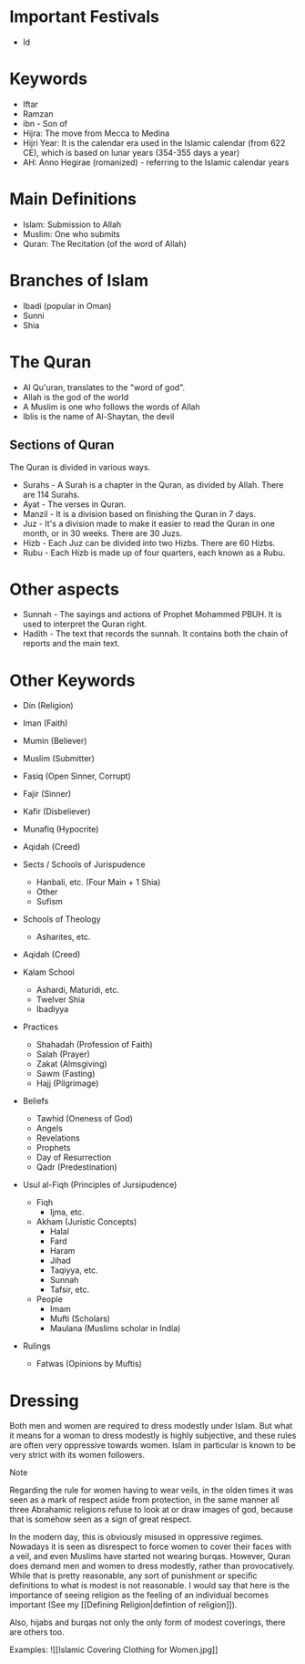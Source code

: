 # Important Festivals
- Id
# Keywords
- Iftar
- Ramzan
- ibn - Son of
- Hijra: The move from Mecca to Medina
- Hijri Year: It is the calendar era used in the Islamic calendar (from 622 CE), which is based on lunar years (354-355 days a year)
- AH: Anno Hegirae (romanized) - referring to the Islamic calendar years
# Main Definitions
- Islam: Submission to Allah
- Muslim: One who submits
- Quran: The Recitation (of the word of Allah)
# Branches of Islam
- Ibadi (popular in Oman)
- Sunni
- Shia
# The Quran
- Al Qu'uran, translates to the "word of god".
- Allah is the god of the world
- A Muslim is one who follows the words of Allah
- Iblis is the name of Al-Shaytan, the devil
## Sections of Quran
The Quran is divided in various ways.

- Surahs - A Surah is a chapter in the Quran, as divided by Allah. There are 114 Surahs.
- Ayat - The verses in Quran.
- Manzil - It is a division based on finishing the Quran in 7 days.
- Juz - It's a division made to make it easier to read the Quran in one month, or in 30 weeks. There are 30 Juzs.
- Hizb - Each Juz can be divided into two Hizbs. There are 60 Hizbs.
- Rubu - Each Hizb is made up of four quarters, each known as a Rubu.
# Other aspects
- Sunnah - The sayings and actions of Prophet Mohammed PBUH. It is used to interpret the Quran right.
- Hadith - The text that records the sunnah. It contains both the chain of reports and the main text.
# Other Keywords
- Din (Religion)
- Iman (Faith)
- Mumin (Believer)
- Muslim (Submitter)
- Fasiq (Open Sinner, Corrupt)
- Fajir (Sinner)
- Kafir (Disbeliever)
- Munafiq (Hypocrite)

- Aqidah (Creed)

- Sects / Schools of Jurispudence
	- Hanbali, etc. (Four Main + 1 Shia)
	- Other
	- Sufism

- Schools of Theology
	- Asharites, etc.

- Aqidah (Creed)

- Kalam School
	- Ashardi, Maturidi, etc.
	- Twelver Shia
	- Ibadiyya

- Practices
	- Shahadah (Profession of Faith)
	- Salah (Prayer)
	- Zakat (Almsgiving)
	- Sawm (Fasting)
	- Hajj (Pilgrimage)

- Beliefs
	- Tawhid (Oneness of God)
	- Angels
	- Revelations
	- Prophets
	- Day of Resurrection
	- Qadr (Predestination)

- Usul al-Fiqh (Principles of Jursipudence)
	- Fiqh
		- Ijma, etc.
	- Akham (Juristic Concepts)
		- Halal
		- Fard
		- Haram
		- Jihad
		- Taqiyya, etc.
		- Sunnah
		- Tafsir, etc.
	- People
		- Imam
		- Mufti (Scholars)
		- Maulana (Muslims scholar in India)

- Rulings
	- Fatwas (Opinions by Muftis)

# Dressing
Both men and women are required to dress modestly under Islam. But what it means for a woman to dress modestly is highly subjective, and these rules are often very oppressive towards women. Islam in particular is known to be very strict with its women followers.

> [!NOTE]
> Regarding the rule for women having to wear veils, in the olden times it was seen as a mark of respect aside from protection, in the same manner all three Abrahamic religions refuse to look at or draw images of god, because that is somehow seen as a sign of great respect.
> 
> In the modern day, this is obviously misused in oppressive regimes. Nowadays it is seen as disrespect to force women to cover their faces with a veil, and even Muslims have started not wearing burqas. However, Quran does demand men and women to dress modestly, rather than provocatively. While that is pretty reasonable, any sort of punishment or specific definitions to what is modest is not reasonable. I would say that here is the importance of seeing religion as the feeling of an individual becomes important (See my [[Defining Religion|defintion of religion]]).
> 
> Also, hijabs and burqas not only the only form of modest coverings, there are others too.
> 
> Examples:
> ![[Islamic Covering Clothing for Women.jpg]]